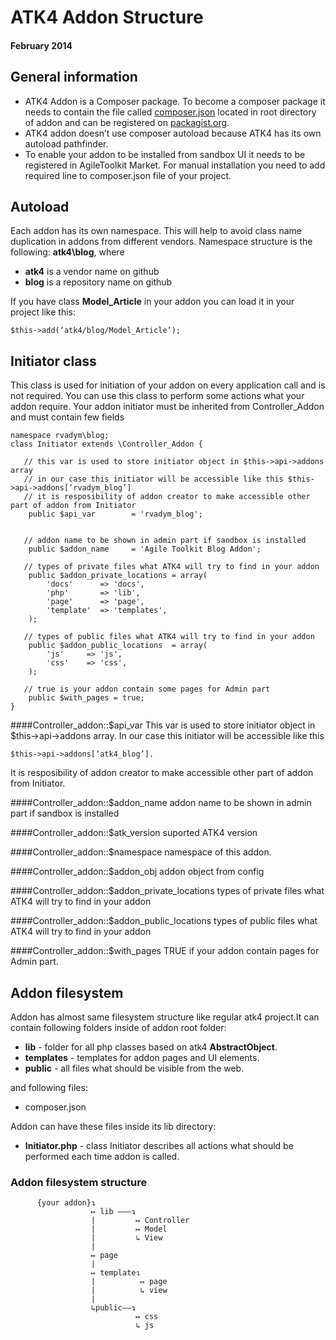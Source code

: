 # ATK4 Addon Structure
#### February 2014

## General information

* ATK4 Addon is a Composer package. To become a composer package it needs to contain the file called <a href = "https://getcomposer.org/doc/01-basic-usage.md#composer-json-project-setup" target="_blank">composer.json</a> located in root directory of addon and can be registered on <a href = "https://packagist.org/" target="_blank">packagist.org</a>. 
* ATK4 addon doesn’t use composer autoload because ATK4 has its own autoload pathfinder. 
* To enable your addon to be installed from sandbox UI it needs to be registered in AgileToolkit Market. For manual installation you need to add required line to composer.json file of your project.


## Autoload

Each addon has its own namespace. This will help to avoid class name duplication in addons from different vendors. Namespace structure is the following: <b>atk4\blog</b>, where

* <b>atk4</b> is a vendor name on github
* <b>blog</b> is a repository name on github

If you have class <b>Model_Article</b> in your addon you can load it in your project like this:

    $this->add(‘atk4/blog/Model_Article’);


## Initiator class

This class is used for initiation of your addon on every application call and is not required. You can use this class to perform some actions what your addon require. Your addon initiator must be inherited from Controller_Addon and must contain few fields


    namespace rvadym\blog;
    class Initiator extends \Controller_Addon {
    
       // this var is used to store initiator object in $this->api->addons array
       // in our case this initiator will be accessible like this $this->api->addons[‘rvadym_blog’]
       // it is resposibility of addon creator to make accessible other part of addon from Initiator
        public $api_var        = 'rvadym_blog';
    
    
       // addon name to be shown in admin part if sandbox is installed
        public $addon_name     = 'Agile Toolkit Blog Addon';
    
       // types of private files what ATK4 will try to find in your addon
        public $addon_private_locations = array(
            'docs'      => 'docs',
            'php'       => 'lib',
            'page'      => 'page',
            'template'  => 'templates',
        );
    
       // types of public files what ATK4 will try to find in your addon
        public $addon_public_locations  = array(
            'js'     => 'js',
            'css'    => 'css',
        );  
    
       // true is your addon contain some pages for Admin part 
        public $with_pages = true; 
    }



####Controller_addon::$api_var
This var is used to store initiator object in $this->api->addons array. In our case this initiator will be accessible like this 

    $this->api->addons[‘atk4_blog’]. 

It is resposibility of addon creator to make accessible other part of addon from Initiator.

####Controller_addon::$addon_name
addon name to be shown in admin part if sandbox is installed

####Controller_addon::$atk_version
suported ATK4 version

####Controller_addon::$namespace
namespace of this addon.

####Controller_addon::$addon_obj
addon object from config

####Controller_addon::$addon_private_locations
types of private files what ATK4 will try to find in your addon

####Controller_addon::$addon_public_locations
types of public files what ATK4 will try to find in your addon

####Controller_addon::$with_pages
TRUE if your addon contain pages for Admin part.


## Addon filesystem

Addon has almost same filesystem structure like regular atk4 project.It can contain following folders inside of addon root folder:

* <b>lib</b> - folder for all php classes based on atk4 <b>AbstractObject</b>.
* <b>templates</b> - templates for addon pages and UI elements.
* <b>public</b> - all files what should be visible from the web.

and following files:

* composer.json

Addon can have these files inside its lib directory:

* <b>Initiator.php</b> - class Initiator describes all actions what should be performed each time addon is called.



### Addon filesystem structure

          {your addon}↴
                      ↦ lib ———↴
                      |         ↦ Controller
                      |         ↦ Model
                      |         ↳ View
                      |
                      ↦ page
                      |
                      ↦ template↴ 
                      |          ↦ page
                      |          ↳ view
                      |
                      ↳public——↴
                                ↦ css
                                ↳ js





